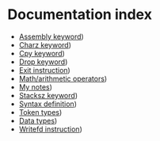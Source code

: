 # Documentation index
- [Assembly keyword](/doc/md/ASSEMBLY.md))
- [Charz keyword](/doc/md/CHARZ.md))
- [Cpy keyword](/doc/md/CPY.md))
- [Drop keyword](/doc/md/DROP.md))
- [Exit instruction](/doc/md/EXIT.md))
- [Math/arithmetic operators](/doc/md/MATH.md))
- [My notes](/doc/md/NOTES.md))
- [Stacksz keyword](/doc/md/STACKSZ.md))
- [Syntax definition](/doc/md/SYNTAX.md))
- [Token types](/doc/md/TOKEN_TYPES.md))
- [Data types](/doc/md/TYPES.md))
- [Writefd instruction](/doc/md/WRITEFD.md))
